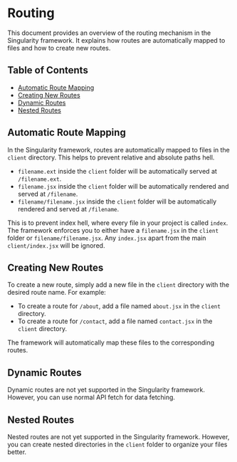# Routing

This document provides an overview of the routing mechanism in the Singularity framework. It explains how routes are automatically mapped to files and how to create new routes.

## Table of Contents

- [Automatic Route Mapping](#automatic-route-mapping)
- [Creating New Routes](#creating-new-routes)
- [Dynamic Routes](#dynamic-routes)
- [Nested Routes](#nested-routes)

## Automatic Route Mapping

In the Singularity framework, routes are automatically mapped to files in the `client` directory. This helps to prevent relative and absolute paths hell.

- `filename.ext` inside the `client` folder will be automatically served at `/filename.ext`.
- `filename.jsx` inside the `client` folder will be automatically rendered and served at `/filename`.
- `filename/filename.jsx` inside the `client` folder will be automatically rendered and served at `/filename`.

This is to prevent index hell, where every file in your project is called `index`. The framework enforces you to either have a `filename.jsx` in the `client` folder or `filename/filename.jsx`. Any `index.jsx` apart from the main `client/index.jsx` will be ignored.

## Creating New Routes

To create a new route, simply add a new file in the `client` directory with the desired route name. For example:

- To create a route for `/about`, add a file named `about.jsx` in the `client` directory.
- To create a route for `/contact`, add a file named `contact.jsx` in the `client` directory.

The framework will automatically map these files to the corresponding routes.

## Dynamic Routes

Dynamic routes are not yet supported in the Singularity framework. However, you can use normal API fetch for data fetching.

## Nested Routes

Nested routes are not yet supported in the Singularity framework. However, you can create nested directories in the `client` folder to organize your files better.
